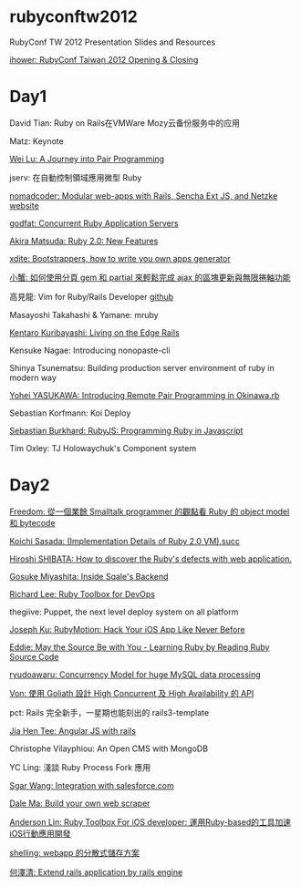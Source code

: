 rubyconftw2012
==============

RubyConf TW 2012 Presentation Slides and Resources

[ihower: RubyConf Taiwan 2012 Opening & Closing](http://www.slideshare.net/ihower/rubyconf-taiwan-2012-opening-closing)

Day1
====

David Tian: Ruby on Rails在VMWare Mozy云备份服务中的应用

Matz: Keynote

[Wei Lu: A Journey into Pair Programming](http://weilu.github.com/reddot2012/)

jserv: 在自動控制領域應用微型 Ruby

[nomadcoder: Modular web-apps with Rails, Sencha Ext JS, and Netzke](http://netzke-rubyconf-taiwan-2012.herokuapp.com/)
[website](http://netzke.org/)

[godfat: Concurrent Ruby Application Servers](http://www.godfat.org/slide/2012-12-07-concurrent.pdf)

[Akira Matsuda: Ruby 2.0: New Features](https://speakerdeck.com/a_matsuda/ruby-2-dot-0-new-features)

[xdite: Bootstrappers, how to write you own apps generator](https://speakerdeck.com/xdite/writing-your-own-apps-generator)


[小蟹: 如何使用分頁 gem 和 partial 來輕鬆完成 ajax 的區塊更新與無限捲軸功能](http://www.slideshare.net/wildjcrt/gem-partial-ajax)

高見龍: Vim for Ruby/Rails Developer
[github](https://github.com/kaochenlong/eddie-vim)

Masayoshi Takahashi & Yamane: mruby

[Kentaro Kuribayashi: Living on the Edge Rails](https://speakerdeck.com/kentaro/living-on-the-edge-rails)

Kensuke Nagae: Introducing nonopaste-cli

Shinya Tsunematsu: Building production server environment of ruby in modern way

[Yohei YASUKAWA: Introducing Remote Pair Programming in Okinawa.rb](https://speakerdeck.com/yasulab/introducing-remote-pair-programming-in-okinawa-dot-rb)

Sebastian Korfmann: Koi Deploy

[Sebastian Burkhard: RubyJS: Programming Ruby in Javascript](https://speakerdeck.com/hasclass/rubyjs-at-rubyconf-dot-tw)

Tim Oxley: TJ Holowaychuk's Component system


Day2
====

[Freedom: 從一個業餘 Smalltalk programmer 的觀點看 Ruby 的 object model 和 bytecode](http://www.slideshare.net/kstan2/smalltalk-and-ruby-20121208-15542185)


[Koichi Sasada: (Implementation Details of Ruby 2.0 VM).succ](http://www.atdot.net/~ko1/activities/rubyconf.tw2012_ko1.pdf)

[Hiroshi SHIBATA: How to discover the Ruby's defects with web application.](https://speakerdeck.com/hsbt/how-to-discover-the-rubys-defects-with-web-application)

[Gosuke Miyashita: Inside Sqale's Backend](http://www.slideshare.net/mizzy/inside-sqales-backend-at-rubyconf-taiwan-2012)

[Richard Lee: Ruby Toolbox for DevOps](https://speakerdeck.com/dlackty/ruby-toolbox-for-devops)

thegiive: Puppet, the next level deploy system on all platform

[Joseph Ku: RubyMotion: Hack Your iOS App Like Never Before](https://speakerdeck.com/joseph/rubymotion-hack-your-ios-app-like-never-before)

[Eddie: May the Source Be with You - Learning Ruby by Reading Ruby Source Code](https://speakerdeck.com/eddie/may-the-source-be-with-you)

[ryudoawaru: Concurrency Model for huge MySQL data processing](http://www.slideshare.net/ryudoawaru/concurrency-model-for-mysql-data-processingrubyconftw-2012)

[Von: 使用 Goliath 設計 High Concurrent 及 High Availability 的 API](https://speakerdeck.com/vonstark/enable-high-coucurrent-and-availability-with-goliath)

pct: Rails 完全新手，一星期也能刻出的 rails3-template

[Jia Hen Tee: Angular JS with rails](http://angular-taiwan.herokuapp.com)

Christophe Vilayphiou: An Open CMS with MongoDB

YC Ling: 淺談 Ruby Process Fork 應用

[Sgar Wang: Integration with salesforce.com](https://speakerdeck.com/sgarwang/integration-with-salesforce-dot-com)

[Dale Ma: Build your own web scraper](https://speakerdeck.com/eguitarz/ruby-conf-tw-2012-build-your-own-web-scrapper)

[Anderson Lin: Ruby Toolbox For iOS developer: 運用Ruby-based的工具加速iOS行動應用開發](https://speakerdeck.com/trisix/lightning-talk-ruby-toolbox-for-ios-developer)

[shelling: webapp 的分散式儲存方案](https://speakerdeck.com/shelling/distributed-storage-for-web-applications)

[何澤清: Extend rails application by rails engine](https://speakerdeck.com/tsechingho/extend-rails-application-by-rails-engine)

